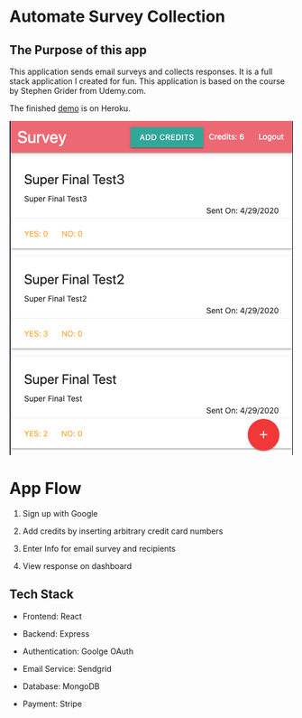 # Automate Survey Collection

## The Purpose of this app


This application sends email surveys and collects responses. It is a full stack application I created for fun. This application is based on the course by Stephen Grider from Udemy.com.

The finished [demo](https://desolate-plateau-73931.herokuapp.com/) is on Heroku.

<img src="./misc/app.png"></img>


# App Flow

1. Sign up with Google

2. Add credits by inserting arbitrary credit card numbers

3. Enter Info for email survey and recipients

4. View response on dashboard

## Tech Stack

* Frontend: React

* Backend: Express

* Authentication: Goolge OAuth

* Email Service: Sendgrid

* Database: MongoDB

* Payment: Stripe



